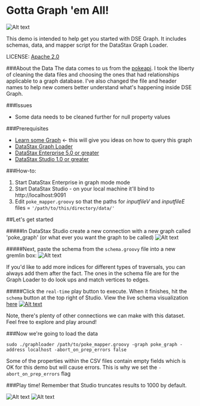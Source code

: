 # Gotta Graph 'em All!
![Alt text](https://www.datastax.com/wp-content/uploads/2016/08/dsegraph.jpg)

This demo is intended to help get you started with DSE Graph. It includes schemas, data, and mapper script for the DataStax Graph Loader.

LICENSE: [Apache 2.0](https://www.apache.org/licenses/LICENSE-2.0)

###About the Data
The data comes to us from the [pokeapi](https://github.com/PokeAPI/pokeapi). I took the liberty of cleaning the data files and choosing the ones that had relationships applicable to a graph database. I've also changed the file and header names to help new comers better understand what's happening inside DSE Graph.

###Issues
* Some data needs to be cleaned further for null property values  


###Prerequisites
* [Learn some Graph](https://academy.datastax.com/courses/ds330-datastax-enterprise-graph) <- this will give you ideas on how to query this graph
* [DataStax Graph Loader](https://academy.datastax.com/downloads/download-drivers)
* [DataStax Enterprise 5.0 or greater](https://www.datastax.com/downloads)
* [DataStax Studio 1.0 or greater](https://www.datastax.com/downloads)


###How-to:
1. Start DataStax Enterprise in graph mode mode
2. Start DataStax Studio - on your local machine it'll bind to http://localhost:9091
3. Edit ```poke_mapper.groovy``` so that the paths for *inputfileV* and *inputfileE* files = `'/path/to/this/directory/data/'`

##Let's get started

#####In DataStax Studio create a new connection with a new graph called 'poke_graph' (or what ever you want the graph to be called)
![Alt text](http://i.imgur.com/zNrR722.png)

#####Next, paste the schema from the `schema.groovy` file into a new gremlin box:
![Alt text](http://i.imgur.com/XB7PGkU.png)

If you'd like to add more indices for different types of traversals, you can always add them after the fact. The ones in the schema file are for the Graph Loader to do look ups and match vertices to edges.

#####Click the `real-time` play button to execute. When it finishes, hit the `schema` button at the top right of Studio.
View the live schema visualization <a href="https://s3.amazonaws.com/datastax-graph-schema-viewer/index.html#/?schema=pokegraph.json" target="_blank">here</a>
[![Alt text](http://i.imgur.com/M8cSueW.png)](https://s3.amazonaws.com/datastax-graph-schema-viewer/index.html#/?schema=pokegraph.json)

Note, there's plenty of other connections we can make with this dataset. Feel free to explore and play around!


###Now we're going to load the data

`sudo ./graphloader /path/to/poke_mapper.groovy -graph poke_graph -address localhost -abort_on_prep_errors false
`

Some of the properties within the CSV files contain empty fields which is OK for this demo but will cause errors. This is why we set the `-abort_on_prep_errors` flag



###Play time! Remember that Studio truncates results to 1000 by default.

![Alt text](http://i.imgur.com/ptyBTBb.png)
![Alt text](http://i.imgur.com/fOFgwKe.png)

